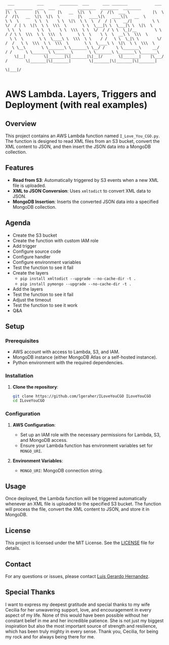 ```
 ___          ___       ________  ___      ___ _______            ___    ___ ________  ___  ___          ________  ________  ________     
|\  \        |\  \     |\   __  \|\  \    /  /|\  ___ \          |\  \  /  /|\   __  \|\  \|\  \        |\   ____\|\   ____\|\   __  \    
\ \  \       \ \  \    \ \  \|\  \ \  \  /  / | \   __/|         \ \  \/  / | \  \|\  \ \  \\\  \       \ \  \___|\ \  \___|\ \  \|\  \   
 \ \  \       \ \  \    \ \  \\\  \ \  \/  / / \ \  \_|/__        \ \    / / \ \  \\\  \ \  \\\  \       \ \  \    \ \  \  __\ \  \\\  \  
  \ \  \       \ \  \____\ \  \\\  \ \    / /   \ \  \_|\ \        \/  /  /   \ \  \\\  \ \  \\\  \       \ \  \____\ \  \|\  \ \  \\\  \ 
   \ \__\       \ \_______\ \_______\ \__/ /     \ \_______\     __/  / /      \ \_______\ \_______\       \ \_______\ \_______\ \_______\
    \|__|        \|_______|\|_______|\|__|/       \|_______|    |\___/ /        \|_______|\|_______|        \|_______|\|_______|\|_______|
                                                                \|___|/                                                                   
                                                                                                                                          
```

# AWS Lambda. Layers, Triggers and Deployment (with real examples)

## Overview

This project contains an AWS Lambda function named `I_Love_You_CGO.py`. The function is designed to read XML files from an S3 bucket, convert the XML content to JSON, and then insert the JSON data into a MongoDB collection.

## Features

- **Read from S3**: Automatically triggered by S3 events when a new XML file is uploaded.
- **XML to JSON Conversion**: Uses `xmltodict` to convert XML data to JSON.
- **MongoDB Insertion**: Inserts the converted JSON data into a specified MongoDB collection.

## Agenda

- Create the S3 bucket
- Create the function with custom IAM role
- Add trigger
- Configure source code
- Configure handler
- Configure environment variables
- Test the function to see it fail
- Create the layers
  - `pip install xmltodict --upgrade --no-cache-dir -t .`
  - `pip install pymongo --upgrade --no-cache-dir -t .`
- Add the layers
- Test the function to see it fail
- Adjust the timeout
- Test the function to see it work
- Q&A

## Setup

### Prerequisites

- AWS account with access to Lambda, S3, and IAM.
- MongoDB instance (either MongoDB Atlas or a self-hosted instance).
- Python environment with the required dependencies.

### Installation

1. **Clone the repository**:

   ```bash
   git clone https://github.com/lgeraher/ILoveYouCGO ILoveYouCGO
   cd ILoveYouCGO
   ```

### Configuration

1. **AWS Configuration**:
   - Set up an IAM role with the necessary permissions for Lambda, S3, and MongoDB access.
   - Ensure your Lambda function has environment variables set for `MONGO_URI`.

2. **Environment Variables**:
   - `MONGO_URI`: MongoDB connection string.

## Usage

Once deployed, the Lambda function will be triggered automatically whenever an XML file is uploaded to the specified S3 bucket. The function will process the file, convert the XML content to JSON, and store it in MongoDB.

## License

This project is licensed under the MIT License. See the [LICENSE](LICENSE) file for details.

## Contact

For any questions or issues, please contact [Luis Gerardo Hernandez](mailto:gerardo.hernandez@improving.com).

## Special Thanks

I want to express my deepest gratitude and special thanks to my wife Cecilia for her unwavering support, love, and encouragement in every aspect of my life. None of this would have been possible without her constant belief in me and her incredible patience. She is not just my biggest inspiration but also the most important source of strength and resilience, which has been truly mighty in every sense. Thank you, Cecilia, for being my rock and for always being there for me.
